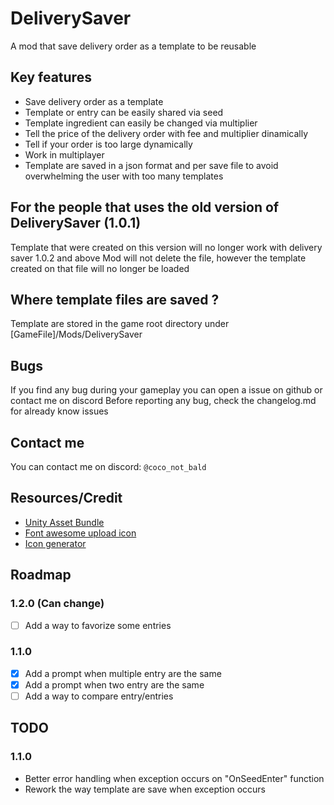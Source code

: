 # DeliverySaver
 
A mod that save delivery order as a template to be reusable

## Key features
- Save delivery order as a template
- Template or entry can be easily shared via seed
- Template ingredient can easily be changed via multiplier
- Tell the price of the delivery order with fee and multiplier dinamically
- Tell if your order is too large dynamically
- Work in multiplayer
- Template are saved in a json format and per save file to avoid overwhelming the user with too many templates

## For the people that uses the old version of DeliverySaver (1.0.1)

Template that were created on this version will no longer work with delivery saver 1.0.2 and above
Mod will not delete the file, however the template created on that file will no longer be loaded

## Where template files are saved ?

Template are stored in the game root directory under [GameFile]/Mods/DeliverySaver

## Bugs

If you find any bug during your gameplay you can open a issue on github or contact me on discord
Before reporting any bug, check the changelog.md for already know issues 

## Contact me

You can contact me on discord: `@coco_not_bald`

## Resources/Credit

- [Unity Asset Bundle](https://docs.unity3d.com/Manual/AssetBundlesIntro.html)
- [Font awesome upload icon](https://iconduck.com/icons/22522/upload)
- [Icon generator](https://icon.kitchen/i/H4sIAAAAAAAAAzWQTWvDMAyG%2F4t2zWHrNhi5jTLGzuttjKLEsmuq2K4%2FUkrpf6%2BUtghs%2FPiV9EpnmJEbFejPYDDvNzuaCHqLXKgD69bsE%2Baq34XkAkMWG1fowI8xCJgotG1MFOCiCV%2FW0lilHhDTjJVEObjfHSYpC%2BXQfB75BteRYxb49Go0FrY5LTqX0XgK2mZw34%2BHmBg150WTVqghggWtFH08awjC4KRH%2F%2FauljxTQB1KvLOfKZ8%2BU%2FpR8x1UHdfc5xXxFE1j3caf1DA5enXlY5HzSAP8X67XuaF3MAEAAA%3D%3D)

## Roadmap

### 1.2.0 (Can change)
- [ ] Add a way to favorize some entries
### 1.1.0
- [x] Add a prompt when multiple entry are the same
- [x] Add a prompt when two entry are the same
- [ ] Add a way to compare entry/entries

## TODO

### 1.1.0
- Better error handling when exception occurs on "OnSeedEnter" function
- Rework the way template are save when exception occurs